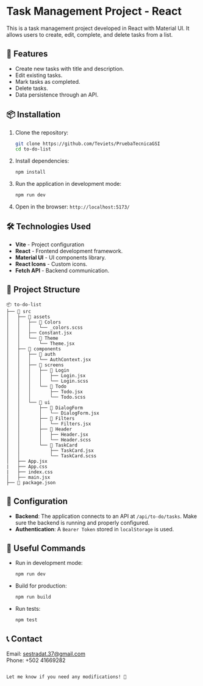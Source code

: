 # Task Management Project - React

This is a task management project developed in React with Material UI. It allows users to create, edit, complete, and delete tasks from a list.

## 🚀 Features
- Create new tasks with title and description.
- Edit existing tasks.
- Mark tasks as completed.
- Delete tasks.
- Data persistence through an API.

## 📦 Installation

1. Clone the repository:
   ```sh
   git clone https://github.com/Teviets/PruebaTecnicaGSI
   cd to-do-list
   ```
2. Install dependencies:
   ```sh
   npm install
   ```
3. Run the application in development mode:
   ```sh
   npm run dev
   ```
4. Open in the browser: `http://localhost:5173/`

## 🛠️ Technologies Used
- **Vite** - Project configuration
- **React** - Frontend development framework.
- **Material UI** - UI components library.
- **React Icons** - Custom icons.
- **Fetch API** - Backend communication.

## 📂 Project Structure
```
📦 to-do-list
├── 📂 src
│   ├── 📂 assets
│   │   ├── 📂 Colors
│   │   │   └── _colors.scss
│   │   ├── Constant.jsx
│   │   └── 📂 Theme
│   │       └── Theme.jsx
│   ├── 📂 components
│   │   ├── 📂 auth
│   │   │   └── AuthContext.jsx
│   │   ├── 📂 screens
│   │   │   ├── 📂 Login
│   │   │   │   ├── Login.jsx
│   │   │   │   └── Login.scss
│   │   │   └── 📂 Todo
│   │   │       ├── Todo.jsx
│   │   │       └── Todo.scss
│   │   └── 📂 ui
│   │       ├── 📂 DialogForm
│   │       │   └── DialogForm.jsx
│   │       ├── 📂 Filters
│   │       │   └── Filters.jsx
│   │       ├── 📂 Header
│   │       │   ├── Header.jsx
│   │       │   └── Header.scss
│   │       └── 📂 TaskCard
│   │           ├── TaskCard.jsx
│   │           └── TaskCard.scss
│   ├── App.jsx
|   ├── App.css
|   ├── index.css
│   ├── main.jsx
├── 📄 package.json
```

## 🔧 Configuration
- **Backend**: The application connects to an API at `/api/to-do/tasks`. Make sure the backend is running and properly configured.
- **Authentication**: A `Bearer Token` stored in `localStorage` is used.

## 📌 Useful Commands
- Run in development mode:
  ```sh
  npm run dev
  ```
- Build for production:
  ```sh
  npm run build
  ```
- Run tests:
  ```sh
  npm test
  ```

## 📞 Contact

Email: sestradat.37@gmail.com  
Phone: +502 41669282
```

Let me know if you need any modifications! 🚀
